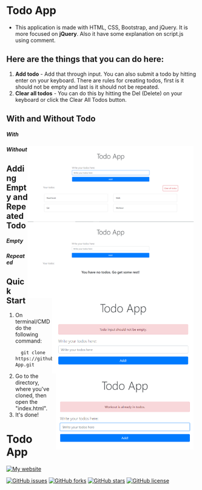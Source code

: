 # Todo App

- This application is made with HTML, CSS, Bootstrap, and jQuery. It is more focused on **jQuery**. Also it have some explanation on script.js using comment.

## Here are the things that you can do here:
  1. **Add todo** - Add that through input. You can also submit a todo by hitting enter on your keyboard. There are rules for creating todos, first is it should not be empty and last is it should not be repeated.
  2. **Clear all todos** - You can do this by hitting the Del (Delete) on your keyboard or click the Clear All Todos button.

## With and Without Todo
  ##### With
  <img src="img/with-some-todos.png" alt="With some todos" style="float: right; margin-right: 10px; height: 200px;">
  
  ##### Without
  <img src="img/no-todos.png" alt="No todos" style="float: right; margin-right: 10px; height: 200px;">

## Adding Empty and Repeated Todo
  ##### Empty
  <img src="img/adding-todo-that-is-empty.png" alt="Adding todos that is empty" style="float: right; margin-right: 10px; height: 200px;">
  
  ##### Repeated
  <img src="img/adding-todo-that-already-exist.png" alt="Adding todos that already exist" style="float: right; margin-right: 10px; height: 200px;">

## Quick Start
  1. On terminal/CMD do the following command:
      ```
        git clone https://github.com/clediscover/Todo-App.git
      ``` 
  2. Go to the directory, where you've cloned, then open the "index.html".
  3. It's done!

# Todo App
[![My website](https://img.shields.io/badge/CLeDiscover-Clever%2C%20let's%20discover!-brightgreen?style=for-the-badge&logo=appveyor)](https://clediscover.xyz)


[![GitHub issues](https://img.shields.io/github/issues/clediscover/Todo-App)](https://github.com/clediscover/Todo-App/issues)
[![GitHub forks](https://img.shields.io/github/forks/clediscover/Todo-App)](https://github.com/clediscover/Todo-App/network)
[![GitHub stars](https://img.shields.io/github/stars/clediscover/Todo-App)](https://github.com/clediscover/Todo-App/stargazers)
[![GitHub license](https://img.shields.io/github/license/clediscover/Todo-App)](https://github.com/clediscover/Todo-App/blob/master/LICENSE.md)